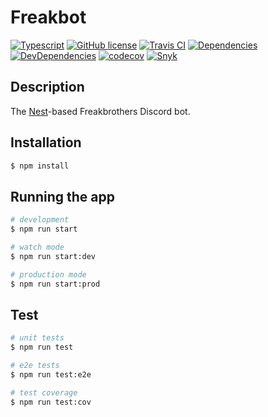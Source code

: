# Freakbot
[![Typescript](https://img.shields.io/badge/%3C%2F%3E-TypeScript-blue.svg?style=flat-square)](https://www.typescriptlang.org/)
[![GitHub license](https://img.shields.io/github/license/pigulla/di?style=flat-square)](https://github.com/pigulla/di/blob/master/LICENSE)
[![Travis CI](https://img.shields.io/travis/com/pigulla/freakbot/master?style=flat-square)](https://travis-ci.com/pigulla/freakbot)
[![Dependencies](https://img.shields.io/david/pigulla/freakbot?style=flat-square)](https://david-dm.org/pigulla/freakbot)
[![DevDependencies](https://img.shields.io/david/dev/pigulla/freakbot?style=flat-square)](https://david-dm.org/dev/pigulla/freakbot)
[![codecov](https://codecov.io/gh/pigulla/freakbot/branch/master/graph/badge.svg)](https://codecov.io/gh/pigulla/freakbot)
[![Snyk](https://snyk.io/test/github/pigulla/freakbot/badge.svg?style=flat-square)](https://snyk.io/test/github/pigulla/freakbot)

## Description

The [Nest](https://github.com/nestjs/nest)-based Freakbrothers Discord bot.

## Installation

```bash
$ npm install
```

## Running the app

```bash
# development
$ npm run start

# watch mode
$ npm run start:dev

# production mode
$ npm run start:prod
```

## Test

```bash
# unit tests
$ npm run test

# e2e tests
$ npm run test:e2e

# test coverage
$ npm run test:cov
```
